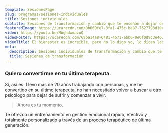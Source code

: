 ```yaml
---
template: SesionesPage
slug: programas/sesiones-individuales
title: Sesiones individuales
subtitle: Sesiones de transformación y cambio que te enseñan a dejar de sufrir y comenzar a vivir como tú quieres.
featuredImage: https://ucarecdn.com/0b669fe7-3fa1-475c-be87-7627793d10ca/
video: https://youtu.be/MWghdwmazuQ
videoPoster: https://ucarecdn.com/69ba14a8-6481-4671-abb6-0e6f0d9c3e46/
videoTitle: El bienestar es increíble, pero no lo digo yo, lo dicen las personas que trabajan conmigo.
meta:
  description: Sesiones individuales de transformación y cambio que te enseñan a dejar de sufrir y comenzar a vivir como tú quieres.
  title: Sesiones de transformación
---
```


### Quiero convertirme en tu última terapeuta.

Si, así es. Llevo más de 20 años trabajando con personas, y me he convertido en su último terapeuta, no han necesitado volver a buscar a otro psicólogo para dejar de sufrir y comenzar a vivir.

> Ahora es tu momento.

Te ofrezco un entrenamiento en gestión emocional rápido, efectivo y totalmente personalizado a través de un proceso terapéutico de última generación.